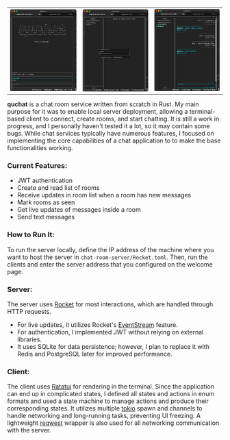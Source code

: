 <table>
<tr>
<td><img src="media/quchat3.png"></td>
<td><img src="media/quchat1.png"></td>
<td><img src="media/quchat2.png"></td>
</tr>
</table>

**quchat** is a chat room service written from scratch in Rust. My main purpose for it was to enable local server deployment, allowing a terminal-based client to connect, create rooms, and start chatting. It is still a work in progress, and I personally haven't tested it a lot, so it may contain some bugs. While chat services typically have numerous features, I focused on implementing the core capabilities of a chat application to to make the base functionalities working.
### Current Features:
- JWT authentication
- Create and read list of rooms
- Receive updates in room list when a room has new messages
- Mark rooms as seen
- Get live updates of messages inside a room
- Send text messages
### How to Run It:
To run the server locally, define the IP address of the machine where you want to host the server in `chat-room-server/Rocket.toml`. Then, run the clients and enter the server address that you configured on the welcome page.

### Server:
The server uses [Rocket](https://rocket.rs) for most interactions, which are handled through HTTP requests.
- For live updates, it utilizes Rocket's [EventStream](https://api.rocket.rs/master/rocket/response/stream/struct.EventStream) feature.
- For authentication, I implemented JWT without relying on external libraries.
- It uses SQLite for data persistence; however, I plan to replace it with Redis and PostgreSQL later for improved performance.
### Client:
The client uses [Ratatui](https://ratatui.rs) for rendering in the terminal. Since the application can end up in complicated states, I defined all states and actions in enum formats and used a state machine to manage actions and produce their corresponding states. It utilizes multiple [tokio](https://tokio.rs/) spawn and channels to handle networking and long-running tasks, preventing UI freezing. A lightweight [reqwest](https://docs.rs/reqwest/latest/reqwest/) wrapper is also used for all networking communication with the server.